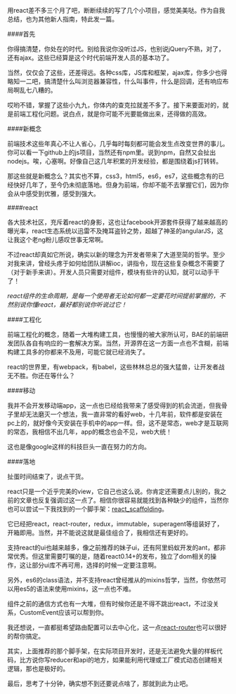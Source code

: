 用react差不多三个月了吧，断断续续的写了几个小项目，感觉美美哒。作为自我总结，也为其他新人指南，特此发一篇。

####首先

你得搞清楚，你处在的时代。别给我说你没听过JS，也别说jQuery不熟，对了，还有ajax。这些已经算是这个时代前端开发人员的基本功了。

当然，仅仅会了这些，还差得远。各种css库，JS库和框架，ajax库，你多少也得略知一二吧，搞清楚什么叫浏览器兼容性，什么叫事件，什么是回调，还有响应布局啊乱七八糟的。

哎哟不错，掌握了这些小九九，你体内的查克拉就差不多了。接下来要面对的，就是前端工程化问题。说白点，就是你可能不光要能做出来，还得做的高效。


####新概念

前端技术这些年真心不让人省心，几乎每时每刻都可能会发生点改变世界的事儿。你可以看一下github上的js项目，当然还有npm里。说到npm，自然又会扯出nodejs。唉，心塞啊。好像自己这几年积累的开发经验，都是围绕着js打转转。

那这些就是新概念么？其实也不算，css3，html5，es6，es7，这些概念有的已经快好几年了，至今仍未彻底落地。但身为前端，你却不能不去掌握它们，因为你会从中感受到优雅，感受到强大。

####react

各大技术社区，充斥着react的身影，这也让facebook开源套件获得了越来越高的曝光率，react生态系统以迅雷不及掩耳盗铃之势，超越了神圣的angularJS，这让我这个老ng粉儿感叹世事无常啊。

不过react却真如它所说，确实以新的理念为开发者带来了大道至简的哲学。至少对我来讲，曾经头疼于如何给团队讲解ioc，讲指令，现在这些复杂概念不需要了（对于新手来讲）。开发人员只需要对组件，模块有些许的认知，就可以动手干了！

*react组件的生命周期，是每一个使用者无论如何都一定要花时间提前掌握的，不然别说你懂react，最好都别说你听说过它！*

####工程化

前端工程化的概念，随着一大堆构建工具，也慢慢的被大家所认可，BAE的前端研发团队各自有响应的一套解决方案。当然，开源界在这一方面一点也不含糊，前端构建工具多的你都来不及用，可能它就已经消失了。

react的世界里，有webpack，有babel，这些林林总总的强大猛兽，让开发者战无不胜。你还在等什么？

####移动

我并不会开发移动端app，这一点也已经给我带来了感受得到的机会流逝，但我骨子里却无法磨灭一个想法，我一直非常的看好web，十几年前，软件都是安装在pc上的，就好像今天安装在手机中的app一样。但，这不是常态，web才是互联网的常态，我相信不出几年，app的概念也会不见，web大统！

这也是像google这样的科技巨头一直在努力的方向。

####落地

扯蛋时间结束了，说点干货。

react只是一个近乎完美的view，它自己也这么说。你肯定还需要点儿别的，我之前的文章也反复强调过这一点了。相信你很容易就能找到各种缺少的组件，当然你也可以尝试一下我找到的一个脚手架：[react_scaffolding](https://github.com/kazaff/react_scaffolding)。

它已经把react，react-router，redux，immutable，superagent等组装好了，开箱即用。当然，并不能说这就是最佳组合了，我相信还有更好的。

支持react的ui也越来越多，像之前推荐的妹子ui，还有阿里蚂蚁开发的ant，都非常优秀。但这里需要叮嘱的是，随着react0.14+的发布，独立了dom相关的操作，这让部分ui库不再可用，选择的时候一定要注意啊。

另外，es6的class语法，并不支持react曾经推从的mixins哲学，当然，你依然可以用es5的语法来使用mixins，这一点也不难。

组件之前的通信方式也有一大堆，但有时候你还是不得不跳出react，不过没关系，CustomEvent应该可以帮到你。

我还想说，一直都挺希望路由配置可以去中心化，这一点[react-router](https://github.com/rackt/react-router/blob/master/docs/guides/advanced/DynamicRouting.md)也可以很好的帮你搞定。

其实，上面推荐的那个脚手架，在实际项目开发时，还是无法避免大量的样板代码，比方说你写reducer和api的地方，如果能利用代理或工厂模式动态创建相关逻辑，那也是极好的。

最后，思考了十分钟，确实想不到还要说点啥了，那就到此为止吧。